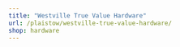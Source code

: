 ```yaml
---
title: "Westville True Value Hardware"
url: /plaistow/westville-true-value-hardware/
shop: hardware
---
```

